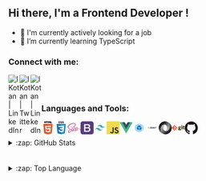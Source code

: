 ## Hi there, I'm a Frontend Developer !

- 🔭 I'm currently actively looking for a job
- 🌱 I’m currently learning TypeScript

### Connect with me:

[<img align="left" alt="lKotan | LinkedIn" width="22px" src="https://cdn.jsdelivr.net/npm/simple-icons@v3/icons/linkedin.svg" />][linkedin]
[<img align="left" alt="lKotan | Twitter" width="22px" src="https://cdn.jsdelivr.net/npm/simple-icons@v3/icons/twitter.svg" />][twitter]
[<img align="left" alt="lKotan | LinkedIn" width="22px" src="https://cdn.jsdelivr.net/npm/simple-icons@3.13.0/icons/facebook.svg" />][facebook]

<br />
<br />

### Languages and Tools:

<img align="left" alt="HTML5" width="26px" src="https://raw.githubusercontent.com/github/explore/80688e429a7d4ef2fca1e82350fe8e3517d3494d/topics/html/html.png" />
<img align="left" alt="CSS3" width="26px" src="https://raw.githubusercontent.com/github/explore/80688e429a7d4ef2fca1e82350fe8e3517d3494d/topics/css/css.png" />
<img align="left" alt="Sass" width="26px" src="https://raw.githubusercontent.com/github/explore/80688e429a7d4ef2fca1e82350fe8e3517d3494d/topics/sass/sass.png" />
<img align="left" alt="Sass" width="26px" src="https://raw.githubusercontent.com/github/explore/78df643247d429f6cc873026c0622819ad797942/topics/bootstrap/bootstrap.png" />
<img align="left" alt="Sass" width="26px" src="https://raw.githubusercontent.com/github/explore/78df643247d429f6cc873026c0622819ad797942/topics/tailwind/tailwind.png" />
<img align="left" alt="JavaScript" width="26px" src="https://raw.githubusercontent.com/github/explore/80688e429a7d4ef2fca1e82350fe8e3517d3494d/topics/javascript/javascript.png" />
<img align="left" alt="JavaScript" width="26px" src="https://raw.githubusercontent.com/github/explore/78df643247d429f6cc873026c0622819ad797942/topics/vue/vue.png" />
<img align="left" alt="JavaScript" width="26px" src="https://raw.githubusercontent.com/github/explore/78df643247d429f6cc873026c0622819ad797942/topics/webpack/webpack.png" />
<img align="left" alt="JavaScript" width="26px" src="https://raw.githubusercontent.com/github/explore/78df643247d429f6cc873026c0622819ad797942/topics/jquery/jquery.png" />
<img align="left" alt="JavaScript" width="26px" src="https://raw.githubusercontent.com/github/explore/78df643247d429f6cc873026c0622819ad797942/topics/json/json.png" />
<img align="left" alt="Git" width="26px" src="https://raw.githubusercontent.com/github/explore/80688e429a7d4ef2fca1e82350fe8e3517d3494d/topics/git/git.png" />
<img align="left" alt="GitHub" width="26px" src="https://raw.githubusercontent.com/github/explore/78df643247d429f6cc873026c0622819ad797942/topics/github/github.png" />

<br />
 <br />

<details>
  <summary>:zap: GitHub Stats</summary>
  <br />
  <img align="left" alt="GitHub Stats" src="https://github-readme-stats.vercel.app/api?username=lKotan&show_icons=true&theme=dark)" />
</details>

<br />
 <br />

<details>
  <summary>:zap: Top Language</summary>
  <br />
  <img align="left" alt="Top Language" src="https://github-readme-stats.vercel.app/api/top-langs/?username=lKotan&layout=compact)" />
</details>


[linkedin]: https://www.linkedin.com/in/l%C3%BCtfi-kotan-769004198/
[twitter]: https://twitter.com/KotanLutfi
[facebook]: https://www.facebook.com/lutfi.kotan.54

